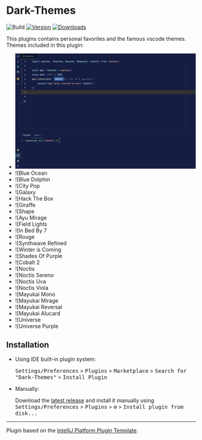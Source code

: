# Dark-Themes

![Build](https://github.com/Shubham076/Dark-Themes/workflows/Build/badge.svg)
[![Version](https://img.shields.io/jetbrains/plugin/v/PLUGIN_ID.svg)](https://plugins.jetbrains.com/plugin/PLUGIN_ID)
[![Downloads](https://img.shields.io/jetbrains/plugin/d/PLUGIN_ID.svg)](https://plugins.jetbrains.com/plugin/PLUGIN_ID)


<!-- Plugin description -->
This plugins contains personal favorites and the famous vscode themes.
Themes included in this plugin:
- ![Aura](https://github.com/Shubham076/Dark-Themes/blob/main/Screenshots/Aura.png)
- ![Blue Ocean
- ![Blue Dolphin
- ![City Pop
- ![Galaxy
- ![Hack The Box
- ![Giraffe
- ![Shape
- ![Ayu Mirage
- ![Field Lights
- ![In Bed By 7
- ![Rouge
- ![Synthwave Refined
- ![Winter is Coming
- ![Shades Of Purple
- ![Cobalt 2
- ![Noctis
- ![Noctis Sereno
- ![Noctis Uva
- ![Noctis Viola
- ![Mayukai Mono
- ![Mayukai Mirage
- ![Mayukai Reversal
- ![Mayukai Alucard
- ![Universe
- ![Universe Purple

<!-- Plugin description end -->

## Installation

- Using IDE built-in plugin system:
  
  <kbd>Settings/Preferences</kbd> > <kbd>Plugins</kbd> > <kbd>Marketplace</kbd> > <kbd>Search for "Dark-Themes"</kbd> >
  <kbd>Install Plugin</kbd>
  
- Manually:

  Download the [latest release](https://github.com/Shubham076/Dark-Themes/releases/latest) and install it manually using
  <kbd>Settings/Preferences</kbd> > <kbd>Plugins</kbd> > <kbd>⚙️</kbd> > <kbd>Install plugin from disk...</kbd>


---
Plugin based on the [IntelliJ Platform Plugin Template][template].

[template]: https://github.com/JetBrains/intellij-platform-plugin-template

